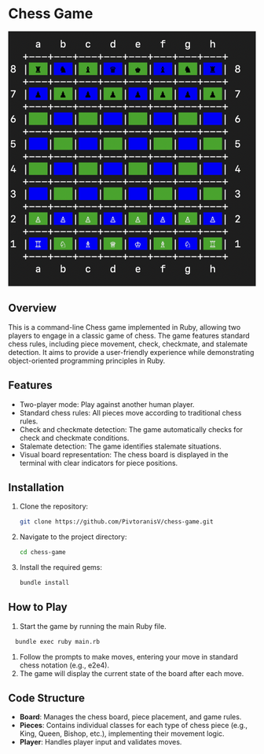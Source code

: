 # Chess Game

![Chess Game](assets/chess_board.png)

## Overview

This is a command-line Chess game implemented in Ruby, allowing two players to engage in a classic game of chess. The game features standard chess rules, including piece movement, check, checkmate, and stalemate detection. It aims to provide a user-friendly experience while demonstrating object-oriented programming principles in Ruby.

## Features

- Two-player mode: Play against another human player.
- Standard chess rules: All pieces move according to traditional chess rules.
- Check and checkmate detection: The game automatically checks for check and checkmate conditions.
- Stalemate detection: The game identifies stalemate situations.
- Visual board representation: The chess board is displayed in the terminal with clear indicators for piece positions.

## Installation

1. Clone the repository:

   ```bash
   git clone https://github.com/PivtoranisV/chess-game.git
   ```

2. Navigate to the project directory:

   ```bash
   cd chess-game
   ```

3. Install the required gems:

   ```bash
   bundle install
   ```

## How to Play

1. Start the game by running the main Ruby file.

```bash
  bundle exec ruby main.rb
```

1. Follow the prompts to make moves, entering your move in standard chess notation (e.g., e2e4).
1. The game will display the current state of the board after each move.

## Code Structure

- **Board**: Manages the chess board, piece placement, and game rules.
- **Pieces**: Contains individual classes for each type of chess piece (e.g., King, Queen, Bishop, etc.), implementing their movement logic.
- **Player**: Handles player input and validates moves.
